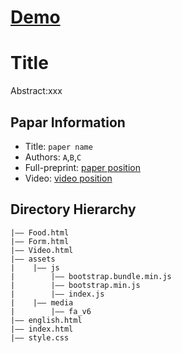 # [Demo](https://mohammednagiahmed.github.io/h-m_tours/index.html)

Title
===
Abstract:xxx
## Papar Information
- Title:  `paper name`
- Authors:  `A`,`B`,`C`
- Full-preprint: [paper position]()
- Video: [video position]()

## Directory Hierarchy
```
|—— Food.html
|—— Form.html
|—— Video.html
|—— assets
|    |—— js
|        |—— bootstrap.bundle.min.js
|        |—— bootstrap.min.js
|        |—— index.js
|    |—— media
|        |—— fa_v6
|—— english.html
|—— index.html
|—— style.css
```